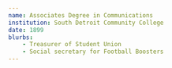 ```yaml
---
name: Associates Degree in Communications
institution: South Detroit Community College
date: 1899
blurbs:
    - Treasurer of Student Union
    - Social secretary for Football Boosters
---
```

